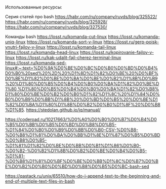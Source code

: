 Использованные ресурсы:

Серия статей про bash https://habr.com/ru/company/ruvds/blog/325522/ https://habr.com/ru/company/ruvds/blog/325928/ https://habr.com/ru/company/ruvds/blog/327530/

Команды bash https://losst.ru/komanda-cut-linux https://losst.ru/komanda-uniq-linux https://losst.ru/komanda-sort-v-linux https://losst.ru/gerp-poisk-vnutri-fajlov-v-linux https://losst.ru/komanda-tail-linux https://losst.ru/komanda-head-linux https://losst.ru/kopirovanie-fajlov-v-linux https://losst.ru/kak-udalit-fajl-cherez-terminal-linux https://losst.ru/komanda-sed-linux#:~:text=%D0%9A%D0%BE%D0%BC%D0%B0%D0%BD%D0%B4%D0%B0%20sed%20%2D%20%D1%8D%D1%82%D0%BE%20%D0%BF%D0%BE%D1%82%D0%BE%D0%BA%D0%BE%D0%B2%D1%8B%D0%B9%20%D1%80%D0%B5%D0%B4%D0%B0%D0%BA%D1%82%D0%BE%D1%80,%D1%80%D0%B5%D0%B4%D0%B0%D0%BA%D1%82%D0%B8%D1%80%D0%BE%D0%B2%D0%B0%D1%82%D1%8C%20%D1%84%D0%B0%D0%B9%D0%BB%D1%8B%20%D0%BD%D0%B5%20%D0%BE%D1%82%D0%BA%D1%80%D1%8B%D0%B2%D0%B0%D1%8F%20%D0%B8%D1%85. https://stedolan.github.io/jq/manual/


https://coderoad.ru/10217663/%D0%A0%D0%B0%D0%B7%D0%B4%D0%B5%D0%BB%D0%B5%D0%BD%D0%B8%D0%B5-%D1%84%D0%B0%D0%B9%D0%BB%D0%B0-CSV-%D0%B8-%D0%B8%D1%81%D0%BA%D0%BB%D1%8E%D1%87%D0%B5%D0%BD%D0%B8%D0%B5-%D1%81%D1%82%D0%BE%D0%BB%D0%B1%D1%86%D0%B0-%D0%B2-%D0%B2%D1%8B%D0%B2%D0%BE%D0%B4%D0%B5-%D1%81-%D0%B8%D1%81%D0%BF%D0%BE%D0%BB%D1%8C%D0%B7%D0%BE%D0%B2%D0%B0%D0%BD%D0%B8%D0%B5%D0%BC-bash-sed

https://qastack.ru/unix/65510/how-do-i-append-text-to-the-beginning-and-end-of-multiple-text-files-in-bash
